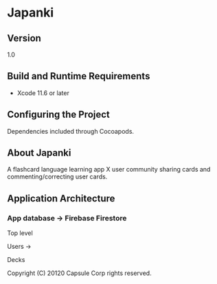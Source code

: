 # Japanki

## Version

1.0

## Build and Runtime Requirements
+ Xcode 11.6 or later

## Configuring the Project

Dependencies included through Cocoapods.

## About Japanki

A flashcard language learning app X user community sharing cards and commenting/correcting user cards.

## Application Architecture

### App database -> Firebase Firestore

Top level 

Users -> 

Decks

Copyright (C) 20120 Capsule Corp rights reserved.
